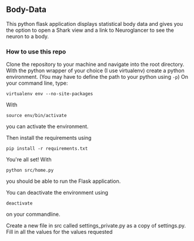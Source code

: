 ## Body-Data

This python flask application displays statistical body data and gives you the option to open a Shark view and a link to Neuroglancer to see the neuron to a body.

### How to use this repo

Clone the repository to your machine and navigate into the root directory. With the python wrapper of your choice
(I use virtualenv) create a python environment. (You may have to define the path to your python using `-p`) On your command line, type:

`virtualenv env --no-site-packages`

With

`source env/bin/activate`

you can activate the environment.

Then install the requirements using

`pip install -r requirements.txt`

You're all set! With

`python src/home.py`

you should be able to run the Flask application.

You can deactivate the environment using

`deactivate`

on your commandline.

Create a new file in src called settings_private.py as a copy of settings.py. Fill in all the values for the values requested
